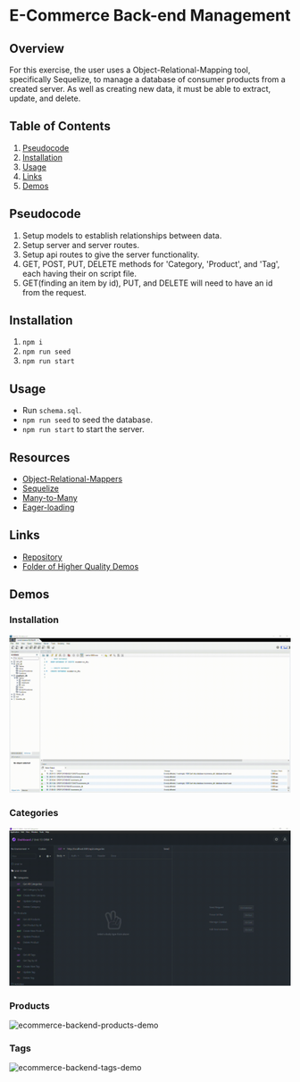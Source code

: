 # E-Commerce Back-end Management

## Overview
For this exercise, the user uses a Object-Relational-Mapping tool, specifically Sequelize, to manage a database of consumer products from a created server. As well as creating new data, it must be able to extract, update, and delete. 

## Table of Contents  
1. [Pseudocode](#pseudocode)  
2. [Installation](#installation) 
3. [Usage](#usage) 
4. [Links](#links)
5. [Demos](#demos)

## Pseudocode
1. Setup models to establish relationships between data.
2. Setup server and server routes.
3. Setup api routes to give the server functionality.
4. GET, POST, PUT, DELETE methods for 'Category, 'Product', and 'Tag', each having their on script file.
5. GET(finding an item by id), PUT, and DELETE will need to have an id from the request.

## Installation
1. ```npm i```
2. ```npm run seed```
3. ```npm run start```

## Usage
- Run ```schema.sql```.
- ```npm run seed``` to seed the database.
- ```npm run start``` to start the server.

## Resources
- [Object-Relational-Mappers](https://blog.bitsrc.io/what-is-an-orm-and-why-you-should-use-it-b2b6f75f5e2a?gi=99dd55e3decd)
- [Sequelize](https://sequelize.org/master/index.html)
- [Many-to-Many](https://vertabelo.com/blog/many-to-many-relationship/)
- [Eager-loading](https://sequelize.org/master/manual/eager-loading.html)

## Links
- [Repository](https://github.com/huirayj/e-commerce-back-end)
- [Folder of Higher Quality Demos](https://drive.google.com/drive/folders/1bv6FHdamzLrXrn4Cc9reYGANCow8hd38?usp=sharing)

## Demos
### Installation
![ecommerce-backend-database-demo](./demos/ecommerce-backend-database-demo.gif)
### Categories
![ecommerce-backend-categories-demo](./demos/ecommerce-backend-categories-demo.gif)
### Products
![ecommerce-backend-products-demo](./demos/ecommerce-backend-products-demo.gif)
### Tags
![ecommerce-backend-tags-demo](./demos/ecommerce-backend-tags-demo.gif)
